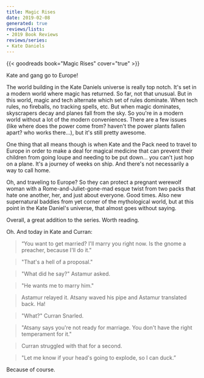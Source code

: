 ```yaml
---
title: Magic Rises
date: 2019-02-08
generated: true
reviews/lists:
- 2019 Book Reviews
reviews/series:
- Kate Daniels
---
```

{{< goodreads book="Magic Rises" cover="true" >}}

Kate and gang go to Europe!  

The world building in the Kate Daniels universe is really top notch. It's set in a modern world where magic has returned. So far, not that unusual. But in this world, magic and tech alternate which set of rules dominate. When tech rules, no fireballs, no tracking spells, etc. But when magic dominates, skyscrapers decay and planes fall from the sky. So you're in a modern world without a lot of the modern conveniences. There are a few issues (like where does the power come from? haven't the power plants fallen apart? who works there...), but it's still pretty awesome.  

<!--more-->

One thing that all means though is when Kate and the Pack need to travel to Europe in order to make a deal for magical medicine that can prevent their children from going loupe and needing to be put down... you can't just hop on a plane. It's a journey of weeks on ship. And there's not necessarily a way to call home.  

Oh, and traveling to Europe? So they can protect a pregnant werewolf woman with a Rome-and-Juliet-gone-mad esque twist from two packs that hate one another, her, and just about everyone. Good times. Also new supernatural baddies from yet corner of the mythological world, but at this point in the Kate Daniel's universe, that almost goes without saying.  

Overall, a great addition to the series. Worth reading.  

Oh. And today in Kate and Curran:  

> “You want to get married? I'll marry you right now. Is the gnome a preacher, because I'll do it."  

> "That's a hell of a proposal."  

> "What did he say?" Astamur asked.  

> "He wants me to marry him."  

> Astamur relayed it. Atsany waved his pipe and Astamur translated back. Ha!  

> "What?" Curran Snarled.  

> "Atsany says you're not ready for marriage. You don't have the right temperament for it."  

> Curran struggled with that for a second.  

> "Let me know if your head's going to explode, so I can duck.”  

Because of course.


